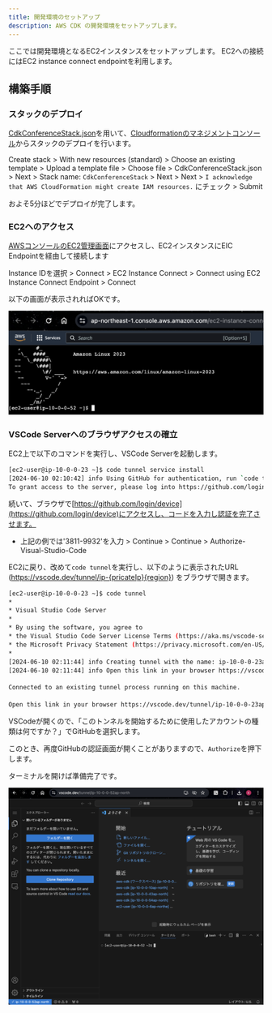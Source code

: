 ```yaml
---
title: 開発環境のセットアップ
description: AWS CDK の開発環境をセットアップします。
---
```


ここでは開発環境となるEC2インスタンスをセットアップします。
EC2への接続にはEC2 instance connect endpointを利用します。

## 構築手順

### スタックのデプロイ

[CdkConferenceStack.json](https://github.com/jaws-ug-cdk/cdk-conf-2024-contribute-workshop/blob/main/CdkConferenceStack.json)を用いて、[Cloudformationのマネジメントコンソール](https://console.aws.amazon.com/cloudformation/home#/stacks?filteringText=&filteringStatus=active&viewNested=true)からスタックのデプロイを行います。

Create stack > With new resources (standard) > Choose an existing template > Upload a template file > Choose file > CdkConferenceStack.json > Next > Stack name: `CdkConferenceStack` > Next > Next > `I acknowledge that AWS CloudFormation might create IAM resources.` にチェック > Submit

およそ5分ほどでデプロイが完了します。

### EC2へのアクセス

[AWSコンソールのEC2管理画面](https://console.aws.amazon.com/ec2/home#Instances:instanceState=running)にアクセスし、EC2インスタンスにEIC Endpointを経由して接続します

Instance IDを選択 > Connect > EC2 Instance Connect > Connect using EC2 Instance Connect Endpoint > Connect

以下の画面が表示されればOKです。

![EC2コンソール画面](../../../assets/ec2-console.png)

### VSCode Serverへのブラウザアクセスの確立

EC2上で以下のコマンドを実行し、VSCode Serverを起動します。

```sh
[ec2-user@ip-10-0-0-23 ~]$ code tunnel service install
[2024-06-10 02:10:42] info Using GitHub for authentication, run `code tunnel user login --provider <provider>` option to change this.
To grant access to the server, please log into https://github.com/login/device and use code 3811-9932
```

続いて、ブラウザで[https://github.com/login/device](https://github.com/login/device)にアクセスし、コードを入力し認証を完了させます。

- 上記の例では'3811-9932'を入力 > Continue > Continue > Authorize-Visual-Studio-Code

EC2に戻り、改めて`code tunnel`を実行し、以下のように表示されたURL (https://vscode.dev/tunnel/ip-{pricateIp}{region}) をブラウザで開きます。

```sh
[ec2-user@ip-10-0-0-23 ~]$ code tunnel
*
* Visual Studio Code Server
*
* By using the software, you agree to
* the Visual Studio Code Server License Terms (https://aka.ms/vscode-server-license) and
* the Microsoft Privacy Statement (https://privacy.microsoft.com/en-US/privacystatement).
*
[2024-06-10 02:11:44] info Creating tunnel with the name: ip-10-0-0-23ap-north
[2024-06-10 02:11:44] info Open this link in your browser https://vscode.dev/tunnel/ip-10-0-0-23ap-north

Connected to an existing tunnel process running on this machine.

Open this link in your browser https://vscode.dev/tunnel/ip-10-0-0-23ap-north
```

VSCodeが開くので、「このトンネルを開始するために使用したアカウントの種類は何ですか？」でGitHubを選択します。

このとき、再度GitHubの認証画面が開くことがありますので、`Authorize`を押下します。

ターミナルを開けば準備完了です。

![VSCode画面](../../../assets/vscode.png)
